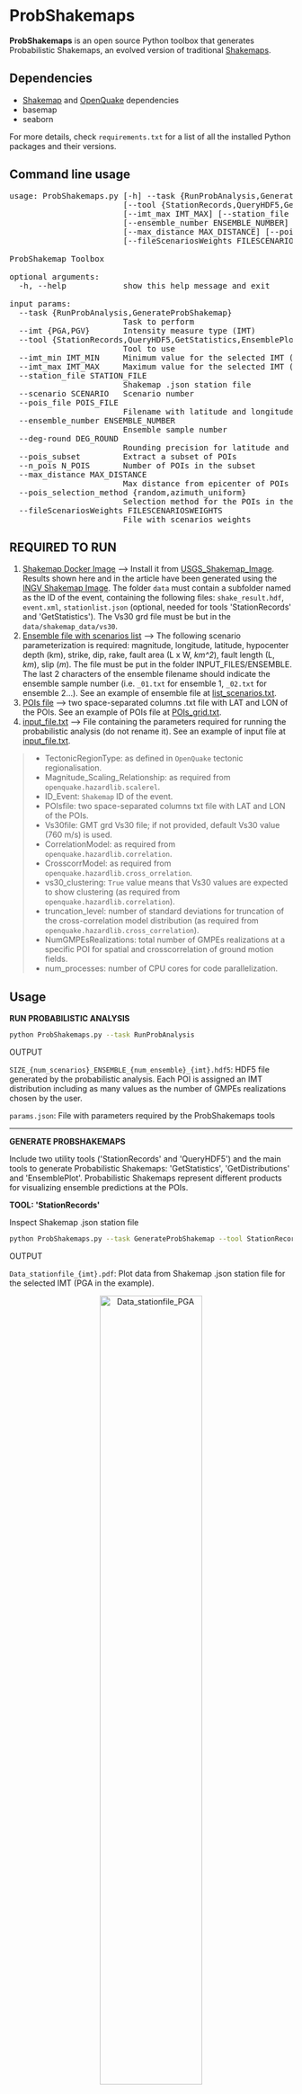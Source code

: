 # ProbShakemaps

**ProbShakemaps** is an open source Python toolbox that generates Probabilistic Shakemaps, an evolved version of traditional [Shakemaps](https://github.com/DOI-USGS/ghsc-esi-shakemap). 

Dependencies
-----------------------------

 * [Shakemap](https://github.com/DOI-USGS/ghsc-esi-shakemap) and [OpenQuake](https://github.com/gem/oq-engine/blob/master/README.md) dependencies
 * basemap
 * seaborn
 
 For more details, check `requirements.txt` for a list of all the installed Python packages and their versions.
 
Command line usage
------------------
<pre>
usage: ProbShakemaps.py [-h] --task {RunProbAnalysis,GenerateProbShakemap} [--imt {PGA,PGV}] 
                        [--tool {StationRecords,QueryHDF5,GetStatistics,EnsemblePlot}] [--imt_min IMT_MIN] 
                        [--imt_max IMT_MAX] [--station_file STATION_FILE] [--scenario SCENARIO] [--pois_file POIS_FILE] 
                        [--ensemble_number ENSEMBLE_NUMBER] [--deg-round DEG_ROUND] [--pois_subset] [--n_pois N_POIS]
                        [--max_distance MAX_DISTANCE] [--pois_selection_method {random,azimuth_uniform}] 
                        [--fileScenariosWeights FILESCENARIOSWEIGHTS]

ProbShakemap Toolbox

optional arguments:
  -h, --help            show this help message and exit

input params:
  --task {RunProbAnalysis,GenerateProbShakemap}
                        Task to perform
  --imt {PGA,PGV}       Intensity measure type (IMT)
  --tool {StationRecords,QueryHDF5,GetStatistics,EnsemblePlot}
                        Tool to use
  --imt_min IMT_MIN     Minimum value for the selected IMT (for plot only)
  --imt_max IMT_MAX     Maximum value for the selected IMT (for plot only)
  --station_file STATION_FILE
                        Shakemap .json station file
  --scenario SCENARIO   Scenario number
  --pois_file POIS_FILE
                        Filename with latitude and longitude of POIs
  --ensemble_number ENSEMBLE_NUMBER
                        Ensemble sample number
  --deg-round DEG_ROUND
                        Rounding precision for latitude and longitude
  --pois_subset         Extract a subset of POIs
  --n_pois N_POIS       Number of POIs in the subset
  --max_distance MAX_DISTANCE
                        Max distance from epicenter of POIs in the subset
  --pois_selection_method {random,azimuth_uniform}
                        Selection method for the POIs in the subset
  --fileScenariosWeights FILESCENARIOSWEIGHTS
                        File with scenarios weights
</pre>                        
            

REQUIRED TO RUN
------------------

1) <ins>Shakemap Docker Image</ins> --> Install it from [USGS_Shakemap_Image](https://hub.docker.com/r/seddev/shakemap). Results shown here and in the article have been generated using the [INGV Shakemap Image](https://github.com/INGV/shakemap-input-eu). The folder `data` must contain a subfolder named as the ID of the event, containing the following files: `shake_result.hdf`, `event.xml`, `stationlist.json` (optional, needed for tools 'StationRecords' and 'GetStatistics'). The Vs30 grd file must be but in the `data/shakemap_data/vs30`.
2) <ins>Ensemble file with scenarios list</ins> --> The following scenario parameterization is required: magnitude, longitude, latitude, hypocenter depth (km), strike, dip, rake, fault area (L x W, *km^2*), fault length (L, *km*), slip (*m*). The file must be put in the folder INPUT_FILES/ENSEMBLE. The last 2 characters of the ensemble filename should indicate the ensemble sample number (i.e. `_01.txt` for ensemble 1, `_02.txt` for ensemble 2...). See an example of ensemble file at [list_scenarios.txt](https://github.com/angystallone/ProbShakemaps/blob/main/INPUT_FILES/ENSEMBLE/list_scenarios_01.txt).
3) <ins>POIs file</ins> --> two space-separated columns .txt file with LAT and LON of the POIs. See an example of POIs file at [POIs_grid.txt](https://github.com/angystallone/ProbShakemaps/blob/main/INPUT_FILES/POIs_grid.txt).
4) <ins>input_file.txt</ins> --> File containing the parameters required for running the probabilistic analysis (do not rename it). See an example of input file at [input_file.txt](https://github.com/angystallone/ProbShakemaps/blob/main/INPUT_FILES/input_file.txt).
  
> * TectonicRegionType: as defined in `OpenQuake` tectonic regionalisation.
> * Magnitude_Scaling_Relationship: as required from `openquake.hazardlib.scalerel`.
> * ID_Event: `Shakemap` ID of the event.
> * POIsfile: two space-separated columns txt file with LAT and LON of the POIs.
> * Vs30file: GMT grd Vs30 file; if not provided, default Vs30 value (760 m/s) is used.
> * CorrelationModel: as required from `openquake.hazardlib.correlation`.
> * CrosscorrModel: as required from `openquake.hazardlib.cross_orrelation`.
> * vs30_clustering: `True` value means that Vs30 values are expected to show clustering (as required from `openquake.hazardlib.correlation`).
> * truncation_level: number of standard deviations for truncation of the cross-correlation model distribution (as required from `openquake.hazardlib.cross_correlation`).
> * NumGMPEsRealizations: total number of GMPEs realizations at a specific POI for spatial and crosscorrelation of ground motion fields.
> * num_processes: number of CPU cores for code parallelization.


Usage
------------------

**RUN PROBABILISTIC ANALYSIS**

```bash
python ProbShakemaps.py --task RunProbAnalysis
```

OUTPUT

`SIZE_{num_scenarios}_ENSEMBLE_{num_ensemble}_{imt}.hdf5`: HDF5 file generated by the probabilistic analysis. Each POI is assigned an IMT distribution including as many values as the number of GMPEs realizations chosen by the user.

`params.json`: File with parameters required by the ProbShakemaps tools

***************************************

**GENERATE PROBSHAKEMAPS**

Include two utility tools ('StationRecords' and 'QueryHDF5') and the main tools to generate Probabilistic Shakemaps: 'GetStatistics', 'GetDistributions' and 'EnsemblePlot'. Probabilistic Shakemaps represent different products for visualizing ensemble predictions at the POIs.

**TOOL: 'StationRecords'**

Inspect Shakemap .json station file

```bash
python ProbShakemaps.py --task GenerateProbShakemap --tool StationRecords --imt PGA --imt_min 0.01 --imt_max 10 --station_file stationlist.json
```
OUTPUT

`Data_stationfile_{imt}.pdf`: Plot data from Shakemap .json station file for the selected IMT (PGA in the example).

<p align="center">
    <img src="https://github.com/angystallone/ProbShakemaps/blob/main/OUTPUT_REPO/Data_stationfile_PGA.png" alt="Data_stationfile_PGA" width="60%" height="60%">
</p>

**TOOL: 'QueryHDF5'**

Navigate and query the .HDF5 file 

```bash
python ProbShakemaps.py --task GenerateProbShakemap --tool QueryHDF5 --imt PGA --scenario 50 --pois_file POIs.txt
```

OUTPUT

`GMF_info.txt`: Print the ground motion fields for the selected scenario at the POIs listed in `POIs.txt`.

Preview of the output file:
<pre>
GMF realizations at Site_LAT:43.2846_LON:12.7778 for Scenario_10: [0.17520797, 0.21844997, 0.093965515, 0.27266037, 0.079073295, 0.09725358, 0.08347481, 0.06693749, 0.005907976, 0.060873847]
GMF realizations at Site_LAT:43.1846_LON:12.8778 for Scenario_10: [0.100996606, 0.35003924, 0.24363522, 0.19941418, 0.15757227, 0.1009447, 0.19146584, 0.06460667, 0.03146108, 0.097111605]
GMF realizations at Site_LAT:43.0846_LON:13.4778 for Scenario_10: [0.18333985, 0.11954803, 0.2914887, 0.050770156, 0.07628956, 0.17871241, 0.10297835, 0.15162756, 0.020328628, 0.04087482]
</pre>

**TOOL: 'GetStatistics'**

* Calculates and save statistics ('Mean','Median','Percentile 10','Percentile 20','Percentile 80','Percentile 90'). If the user does not provide a file with scenarios weights, the scenarios are considered equally probable.
* Plots calculated statistics at each POI.

```bash
python ProbShakemaps.py --task GenerateProbShakemap --tool GetStatistics --imt PGA --imt_min 0.01 --imt_max 10 --station_file stationlist.json --pois_file POIs.txt
```

OUTPUT

* npy files with statistics saved in the `npyFiles` folder
* Statitics map distributions saved in the `STATISTICS` folder

<p align="center">
    <img src="https://github.com/angystallone/ProbShakemaps/blob/main/OUTPUT_REPO/STATISTICS/summary_stats_forReadMe.png" alt="SummaryStats" width="90%" height="90%">
</p>

**TOOL: 'GetDistributions'**

Plots the IMT cumulative distribution and main statistics at a specific POI together with the estimated IMT value at the closest station (datum taken from the Shakemap .json station file). Note: the IMT cumulative distribution is based on the predictions of all ensemble scenarios at that POI.

```bash
python ProbShakemaps.py --task GenerateProbShakemap --tool GetDistributions --imt PGA --imt_min 0.01 --imt_max 10 --station_file stationlist.json --pois_file POIs.txt
```

OUTPUT

Plot of Datum-Ensemble comparison at each POI saved in the `DISTRIBUTIONS` folder

<p align="center">
    <img src="https://github.com/angystallone/ProbShakemaps/blob/main/OUTPUT_REPO/DISTRIBUTIONS/Distr_POI-003.png" alt="DatumEnsemble" width="80%" height="80%">
</p>


**TOOL: 'EnsemblePlot'**

Summarize the IMT distribution at the selected POIs with a boxplot. Note: the IMT distribution is based on the predictions of all ensemble scenarios at that POI.

```bash
python ProbShakemaps.py --task GenerateProbShakemap --tool EnsemblePlot --imt PGA --pois_file POIs.txt
```
OUTPUT

`POIs_Map.pdf`: Spatial map of the POIs

`Ensemble_Spread_Plot_{imt}.pdf`: Boxplot

<p align="center">
    <img src="https://github.com/angystallone/ProbShakemaps/blob/main/OUTPUT_REPO/summary_stats_forReadMe.png" alt="DatumEnsemble" width="80%" height="80%">
</p>

**POIs SUBSET OPTION**

When using the tools 'QueryHDF5', 'GetStatistics' and 'EnsemblePlot', the user can also require to extract a subset of POIs within a maximum distance from the event epicenter following one of these two possible spatial distributions: <ins>random</ins> and <ins>azimuthally uniform</ins>. This changes the command line to ('GetStatistics' example):

```bash
python ProbShakemaps.py --task GenerateProbShakemap --tool GetStatistics --imt PGA --imt_min 0.01 --imt_max 10 --station_file stationlist.json --pois_file POIs.txt --pois_subset n_pois 10 max_distance 50 --pois_selection_method azimuth_uniform
```
If <ins>azimuthally uniform</ins> is selected, POIs are chosen within a ring in the range max_distance +- max_distance/3.

**HPC**

The code can be run on a cluster enjoying parallelization. See an example of bash file to run the code on a HPC cluster at [run_code.bash](https://github.com/angystallone/ProbShakemaps/blob/main/run_code.bash). IMPORTANT: the number set at `--ntasks-per-node` must coincide with `num_processes` in `input_file.txt`.


License
-----------------------------

This project is released under the [MIT License](LICENSE).


Contact
-----------------------------

If you need support, write to [angela.stallone@ingv.it](mailto:angela.stallone@ingv.it).
